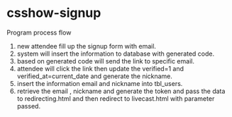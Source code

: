# csshow-signup

Program process flow
1. new attendee fill up the signup form with email.
2. system will insert the information to database with generated code.
3. based on generated code will send the link to specific email.
4. attendee will click the link then update the verified=1 and verified_at=current_date and generate the nickname.
5. insert the information email and nickname into tbl_users.
6. retrieve the email , nickname and generate the token and pass the data to redirecting.html and then redirect to livecast.html with parameter passed. 